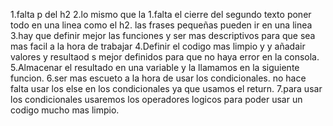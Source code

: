 1.falta p del h2
2.lo mismo que la 1.falta el cierre del segundo texto poner todo en una linea como el h2. las frases pequeñas pueden ir en una linea
3.hay que definir mejor las funciones y ser mas descriptivos para que sea mas facil a la hora de trabajar 
4.Definir el codigo mas limpio y y añadair valores y resultaod s mejor definidos para que no haya error en la consola.
5.Almacenar el resultado en una variable y la llamamos en la siguiente funcion.
6.ser mas escueto a la hora de usar los condicionales. no hace falta usar los else en los condicionales ya que usamos el return.
7.para usar los condicionales usaremos los operadores logicos para poder usar un codigo mucho mas limpio.
